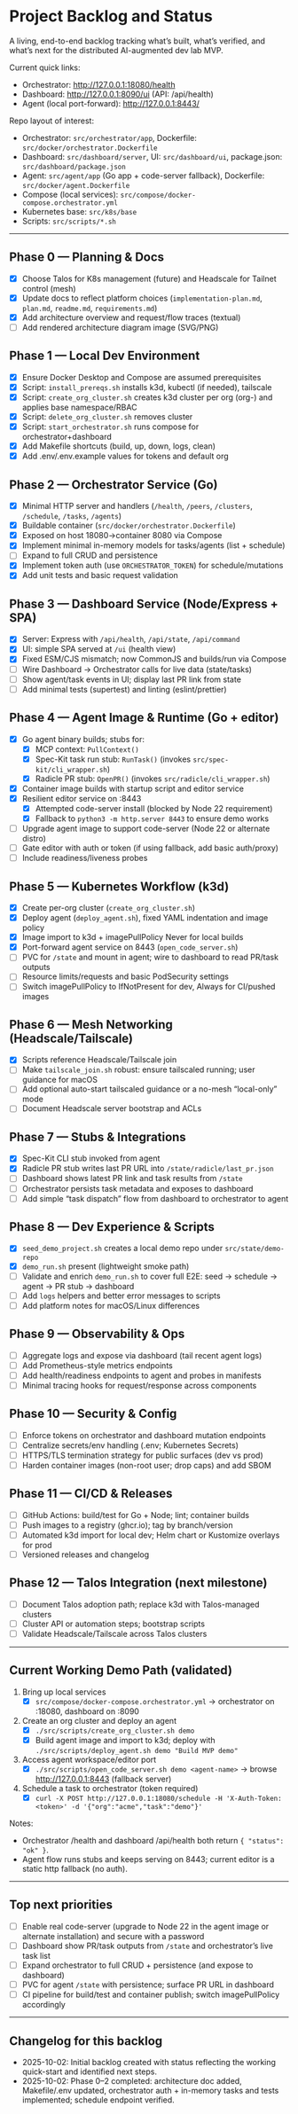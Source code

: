 # Project Backlog and Status

A living, end-to-end backlog tracking what’s built, what’s verified, and what’s next for the distributed AI-augmented dev lab MVP.

Current quick links:
- Orchestrator: http://127.0.0.1:18080/health
- Dashboard: http://127.0.0.1:8090/ui (API: /api/health)
- Agent (local port-forward): http://127.0.0.1:8443/

Repo layout of interest:
- Orchestrator: `src/orchestrator/app`, Dockerfile: `src/docker/orchestrator.Dockerfile`
- Dashboard: `src/dashboard/server`, UI: `src/dashboard/ui`, package.json: `src/dashboard/package.json`
- Agent: `src/agent/app` (Go app + code-server fallback), Dockerfile: `src/docker/agent.Dockerfile`
- Compose (local services): `src/compose/docker-compose.orchestrator.yml`
- Kubernetes base: `src/k8s/base`
- Scripts: `src/scripts/*.sh`

---

## Phase 0 — Planning & Docs
- [x] Choose Talos for K8s management (future) and Headscale for Tailnet control (mesh)
- [x] Update docs to reflect platform choices (`implementation-plan.md`, `plan.md`, `readme.md`, `requirements.md`)
- [x] Add architecture overview and request/flow traces (textual)
- [ ] Add rendered architecture diagram image (SVG/PNG)

## Phase 1 — Local Dev Environment
- [x] Ensure Docker Desktop and Compose are assumed prerequisites
- [x] Script: `install_prereqs.sh` installs k3d, kubectl (if needed), tailscale
- [x] Script: `create_org_cluster.sh` creates k3d cluster per org (org-<name>) and applies base namespace/RBAC
- [x] Script: `delete_org_cluster.sh` removes cluster
- [x] Script: `start_orchestrator.sh` runs compose for orchestrator+dashboard
- [x] Add Makefile shortcuts (build, up, down, logs, clean)
- [x] Add .env/.env.example values for tokens and default org

## Phase 2 — Orchestrator Service (Go)
- [x] Minimal HTTP server and handlers (`/health`, `/peers`, `/clusters`, `/schedule`, `/tasks`, `/agents`)
- [x] Buildable container (`src/docker/orchestrator.Dockerfile`)
- [x] Exposed on host 18080→container 8080 via Compose
- [x] Implement minimal in-memory models for tasks/agents (list + schedule)
- [ ] Expand to full CRUD and persistence
- [x] Implement token auth (use `ORCHESTRATOR_TOKEN`) for schedule/mutations
- [x] Add unit tests and basic request validation

## Phase 3 — Dashboard Service (Node/Express + SPA)
- [x] Server: Express with `/api/health`, `/api/state`, `/api/command`
- [x] UI: simple SPA served at `/ui` (health view)
- [x] Fixed ESM/CJS mismatch; now CommonJS and builds/run via Compose
- [ ] Wire Dashboard -> Orchestrator calls for live data (state/tasks)
- [ ] Show agent/task events in UI; display last PR link from state
- [ ] Add minimal tests (supertest) and linting (eslint/prettier)

## Phase 4 — Agent Image & Runtime (Go + editor)
- [x] Go agent binary builds; stubs for:
  - [x] MCP context: `PullContext()`
  - [x] Spec-Kit task run stub: `RunTask()` (invokes `src/spec-kit/cli_wrapper.sh`)
  - [x] Radicle PR stub: `OpenPR()` (invokes `src/radicle/cli_wrapper.sh`)
- [x] Container image builds with startup script and editor service
- [x] Resilient editor service on :8443
  - [x] Attempted code-server install (blocked by Node 22 requirement)
  - [x] Fallback to `python3 -m http.server 8443` to ensure demo works
- [ ] Upgrade agent image to support code-server (Node 22 or alternate distro)
- [ ] Gate editor with auth or token (if using fallback, add basic auth/proxy)
- [ ] Include readiness/liveness probes

## Phase 5 — Kubernetes Workflow (k3d)
- [x] Create per-org cluster (`create_org_cluster.sh`)
- [x] Deploy agent (`deploy_agent.sh`), fixed YAML indentation and image policy
- [x] Image import to k3d + imagePullPolicy Never for local builds
- [x] Port-forward agent service on 8443 (`open_code_server.sh`)
- [ ] PVC for `/state` and mount in agent; wire to dashboard to read PR/task outputs
- [ ] Resource limits/requests and basic PodSecurity settings
- [ ] Switch imagePullPolicy to IfNotPresent for dev, Always for CI/pushed images

## Phase 6 — Mesh Networking (Headscale/Tailscale)
- [x] Scripts reference Headscale/Tailscale join
- [ ] Make `tailscale_join.sh` robust: ensure tailscaled running; user guidance for macOS
- [ ] Add optional auto-start tailscaled guidance or a no-mesh “local-only” mode
- [ ] Document Headscale server bootstrap and ACLs

## Phase 7 — Stubs & Integrations
- [x] Spec-Kit CLI stub invoked from agent
- [x] Radicle PR stub writes last PR URL into `/state/radicle/last_pr.json`
- [ ] Dashboard shows latest PR link and task results from `/state`
- [ ] Orchestrator persists task metadata and exposes to dashboard
- [ ] Add simple “task dispatch” flow from dashboard to orchestrator to agent

## Phase 8 — Dev Experience & Scripts
- [x] `seed_demo_project.sh` creates a local demo repo under `src/state/demo-repo`
- [x] `demo_run.sh` present (lightweight smoke path)
- [ ] Validate and enrich `demo_run.sh` to cover full E2E: seed → schedule → agent → PR stub → dashboard
- [ ] Add `logs` helpers and better error messages to scripts
- [ ] Add platform notes for macOS/Linux differences

## Phase 9 — Observability & Ops
- [ ] Aggregate logs and expose via dashboard (tail recent agent logs)
- [ ] Add Prometheus-style metrics endpoints
- [ ] Add health/readiness endpoints to agent and probes in manifests
- [ ] Minimal tracing hooks for request/response across components

## Phase 10 — Security & Config
- [ ] Enforce tokens on orchestrator and dashboard mutation endpoints
- [ ] Centralize secrets/env handling (.env; Kubernetes Secrets)
- [ ] HTTPS/TLS termination strategy for public surfaces (dev vs prod)
- [ ] Harden container images (non-root user; drop caps) and add SBOM

## Phase 11 — CI/CD & Releases
- [ ] GitHub Actions: build/test for Go + Node; lint; container builds
- [ ] Push images to a registry (ghcr.io); tag by branch/version
- [ ] Automated k3d import for local dev; Helm chart or Kustomize overlays for prod
- [ ] Versioned releases and changelog

## Phase 12 — Talos Integration (next milestone)
- [ ] Document Talos adoption path; replace k3d with Talos-managed clusters
- [ ] Cluster API or automation steps; bootstrap scripts
- [ ] Validate Headscale/Tailscale across Talos clusters

---

## Current Working Demo Path (validated)
1) Bring up local services
   - [x] `src/compose/docker-compose.orchestrator.yml` → orchestrator on :18080, dashboard on :8090
2) Create an org cluster and deploy an agent
   - [x] `./src/scripts/create_org_cluster.sh demo`
   - [x] Build agent image and import to k3d; deploy with `./src/scripts/deploy_agent.sh demo "Build MVP demo"`
3) Access agent workspace/editor port
   - [x] `./src/scripts/open_code_server.sh demo <agent-name>` → browse http://127.0.0.1:8443 (fallback server)
4) Schedule a task to orchestrator (token required)
   - [x] `curl -X POST http://127.0.0.1:18080/schedule -H 'X-Auth-Token: <token>' -d '{"org":"acme","task":"demo"}'`

Notes:
- Orchestrator /health and dashboard /api/health both return `{ "status": "ok" }`.
- Agent flow runs stubs and keeps serving on 8443; current editor is a static http fallback (no auth).

---

## Top next priorities
- [ ] Enable real code-server (upgrade to Node 22 in the agent image or alternate installation) and secure with a password
- [ ] Dashboard show PR/task outputs from `/state` and orchestrator’s live task list
- [ ] Expand orchestrator to full CRUD + persistence (and expose to dashboard)
- [ ] PVC for agent `/state` with persistence; surface PR URL in dashboard
- [ ] CI pipeline for build/test and container publish; switch imagePullPolicy accordingly

---

## Changelog for this backlog
- 2025-10-02: Initial backlog created with status reflecting the working quick-start and identified next steps.
- 2025-10-02: Phase 0–2 completed: architecture doc added, Makefile/.env updated, orchestrator auth + in-memory tasks and tests implemented; schedule endpoint verified.
